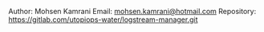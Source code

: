 Author: Mohsen Kamrani
Email: mohsen.kamrani@hotmail.com
Repository: https://gitlab.com/utopiops-water/logstream-manager.git